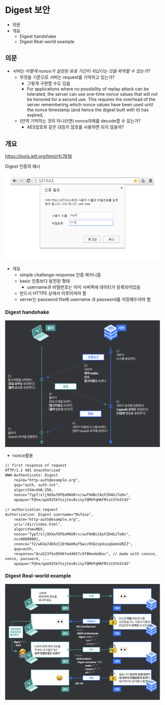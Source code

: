 # Digest 보안

- 의문
- 개요
  - Digest handshake
  - Digest Real-world example

## 의문

- *서버는 어떻게 nonce가 설정된 유효 기간이 지났다는 것을 파악할 수 있는가?*
  - 무엇을 기준으로 서버는 request를 기억하고 있는가?
    - 그렇게 구현할 수도 있음
    - For applications where no possibility of replay attack can be tolerated, the server can use one-time nonce values that will not be honored for a second use. This requires the overhead of the server remembering which nonce values have been used until the nonce timestamp (and hence the digest built with it) has expired,
  - (만약 기억하는 것이 아니라면) nonce자체를 decode할 수 있는가?
    - AES암호와 같은 대칭키 암호를 사용하면 되지 않을까?

## 개요

https://tools.ietf.org/html/rfc7616

Digest 인증의 예시

![](./images/digest_screen1.png)

- 개요
  - simple challenge-response 인증 매커니즘
  - basic 인증보다 발전된 형태
    - username과 비밀번호는 이미 서버쪽에 데이터가 등록되어있음
  - 반드시 HTTPS 상에서 이루어져야 함
  - server는 password file에 username 과 password를 저장해두어야 함

### Digest handshake

![](./images/digest_auth1.png)

- nonce활용

```
// first response of request
HTTP/1.1 401 Unauthorized
WWW-Authenticate: Digest
    realm="http-auth@example.org",
    qop="auth, auth-int",
    algorithm=SHA-256,
    nonce="7ypf/xlj9XXwfDPEoM4URrv/xwf94BcCAzFZH4GiTo0v",
    opaque="FQhe/qaU925kfnzjCev0ciny7QMkPqMAFRtzCUYo5tdS"

// authorization request
Authorization: Digest username="Mufasa",
    realm="http-auth@example.org",
    uri="/dir/index.html",
    algorithm=MD5,
    nonce="7ypf/xlj9XXwfDPEoM4URrv/xwf94BcCAzFZH4GiTo0v",
    nc=00000001,
    cnonce="f2/wE4q74E6zIJEtWaHKaf5wv/H5QzzpXusqGemxURZJ",
    qop=auth,
    response="8ca523f5e9506fed4657c9700eebdbec", // made with cnonce, nonce, password, ...
    opaque="FQhe/qaU925kfnzjCev0ciny7QMkPqMAFRtzCUYo5tdS"
```

### Digest Real-world example

![](./images/digest_auth2.png)
